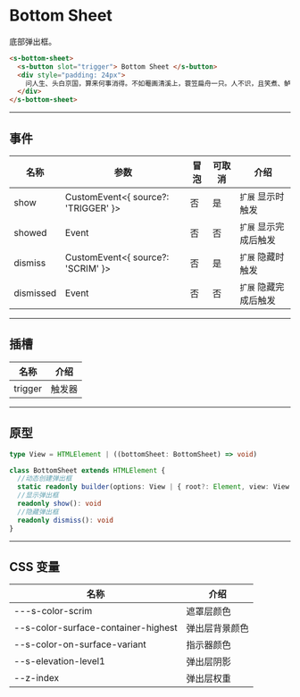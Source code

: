 # Bottom Sheet

底部弹出框。

```html preview
<s-bottom-sheet>
  <s-button slot="trigger"> Bottom Sheet </s-button>
  <div style="padding: 24px">
    问人生、头白京国，算来何事消得。不如罨画清溪上，蓑笠扁舟一只。人不识，且笑煮、鲈鱼趁著莼丝碧。无端酸鼻，向岐路消魂，征轮驿骑，断雁西风急。 英雄辈，事业东西南北。临风因甚泣。酬知有愿频挥手，零雨凄其此日。休太息，须信道、诸公衮衮皆虚掷。年来踪迹。有多少雄心，几翻恶梦，泪点霜华织。
  </div>
</s-bottom-sheet>
```

---

## 事件

| 名称      | 参数                                 | 冒泡 | 可取消 | 介绍                |
| --------- |------------------------------------ |------|------ |-------------------- |
| show      | CustomEvent<{ source?: 'TRIGGER' }> | 否   | 是    | `扩展` 显示时触发     |
| showed    | Event                               | 否   | 否    | `扩展` 显示完成后触发 |
| dismiss   | CustomEvent<{ source?: 'SCRIM' }>   | 否   | 是    | `扩展` 隐藏时触发     |
| dismissed | Event                               | 否   | 否    | `扩展` 隐藏完成后触发 |

---

## 插槽

| 名称     | 介绍     |
| -------- | ------- |
| trigger  | 触发器   |

---

## 原型

```ts
type View = HTMLElement | ((bottomSheet: BottomSheet) => void)

class BottomSheet extends HTMLElement {
  //动态创建弹出框
  static readonly builder(options: View | { root?: Element, view: View }): BottomSheet
  //显示弹出框
  readonly show(): void
  //隐藏弹出框
  readonly dismiss(): void
} 
```

---

## CSS 变量

| 名称                                | 介绍           |
| ----------------------------------- | ------------- |
| ---s-color-scrim                    | 遮罩层颜色     |
| --s-color-surface-container-highest | 弹出层背景颜色 |
| --s-color-on-surface-variant        | 指示器颜色     |
| --s-elevation-level1                | 弹出层阴影     |
| --z-index                           | 弹出层权重     |